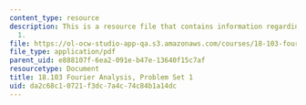 ```yaml
---
content_type: resource
description: This is a resource file that contains information regarding problem set
  1.
file: https://ol-ocw-studio-app-qa.s3.amazonaws.com/courses/18-103-fourier-analysis-fall-2013/da2c68c10721f3dc7a4c74c84b1a14dc_MIT18_103F13_pset1.pdf
file_type: application/pdf
parent_uid: e888107f-6ea2-091e-b47e-13640f15c7af
resourcetype: Document
title: 18.103 Fourier Analysis, Problem Set 1
uid: da2c68c1-0721-f3dc-7a4c-74c84b1a14dc
---
```

